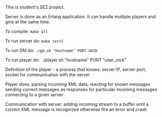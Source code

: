 This is student's SE2 project.

Server is done as an Erlang application. It can handle multiple players and
gms at the same time.

To compile:
`make all`

To run server do:
`make serv1`

To run GM do:
`./gm.sh "hostname" PORT GmID`

To run player do:
`./player.sh "hostname" PORT "user_nick"

Definition of the player - a process that knows:
server IP, server port, socket for communication with the server

Player does:
parsing incoming XML data,
reacting for known messages
sending correct messages as responses for particular incoming messages
connecting to a given server

Communication with server:
adding incoming stream to a buffer until a correct XML message is recognized
otherwise fire an error and crash
